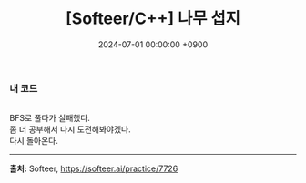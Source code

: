 ﻿---
layout: post
title:  "[Softeer/C++] 나무 섭지"
date:   "2024-07-01 00:00:00 +0900"
#last_modified_at: "2024-05-03 00:00:00 +0900"
categories: ["Softeer"]
tags: ["cpp", "lv3"]
---

### 내 코드
```c++

```
BFS로 풀다가 실패했다.
<br/>좀 더 공부해서 다시 도전해봐야겠다.
<br/>다시 돌아온다.

---

**출처:** Softeer, https://softeer.ai/practice/7726